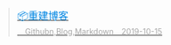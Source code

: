 
> [<font style="font-size: 18px;font-weight: 400;margin: 0;color: #0086e3;">	📦重建博客</font><br><font style="margin: 4px 0 5px 0;color: #a8a8a8;position: relative;">　Githubn,Blog,Markdown　2019-10-15</font>](post/2019/2019-10-15-restart.md)
